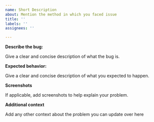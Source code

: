 ```yaml
---
name: Short Description
about: Mention the method in which you faced issue
title: ''
labels: ''
assignees: ''

---
```


**Describe the bug:**

Give a clear and concise description of what the bug is.

**Expected behavior:**

Give a clear and concise description of what you expected to happen.

**Screenshots**

If applicable, add screenshots to help explain your problem.

**Additional context**

Add any other context about the problem you can update over here
